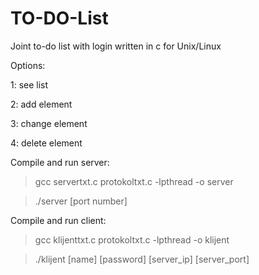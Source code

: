# TO-DO-List

Joint to-do list with login written in c for Unix/Linux

Options:

1: see list

2: add element

3: change element

4: delete element



Compile and run server:

>gcc servertxt.c protokoltxt.c -lpthread -o server

>./server [port number]

Compile and run client:

>gcc klijenttxt.c protokoltxt.c -lpthread -o klijent

>./klijent [name] [password] [server_ip] [server_port]
